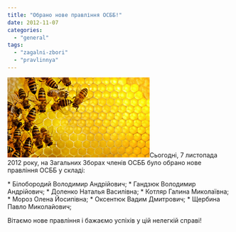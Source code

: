 ```yaml
---
title: "Обрано нове правління ОСББ!"
date: 2012-11-07
categories: 
  - "general"
tags: 
  - "zagalni-zbori"
  - "pravlinnya"
---
```


[![](/wp-content/uploads/2012/11/img1345732101.jpg)](/wp-content/uploads/2012/11/img1345732101.jpg)Сьогодні, 7 листопада 2012 року, на Загальних Зборах членів ОСББ було обрано нове правління ОСББ у складі:

\* Білобородий Володимир Андрійович; \* Гандзюк Володимир Андрійович; \* Доленко Наталья Василівна; \* Котляр Галина Миколаївна; \* Мороз Олена Йосипівна; \* Оксентюк Вадим Дмитрович; \* Щербина Павло Миколайович;

Вітаємо нове правління і бажаємо успіхів у цій нелегкій справі!
